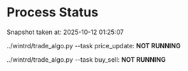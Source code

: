 # Process Status

Snapshot taken at: 2025-10-12 01:25:07

../wintrd/trade_algo.py --task price_update: **NOT RUNNING**

../wintrd/trade_algo.py --task buy_sell: **NOT RUNNING**

